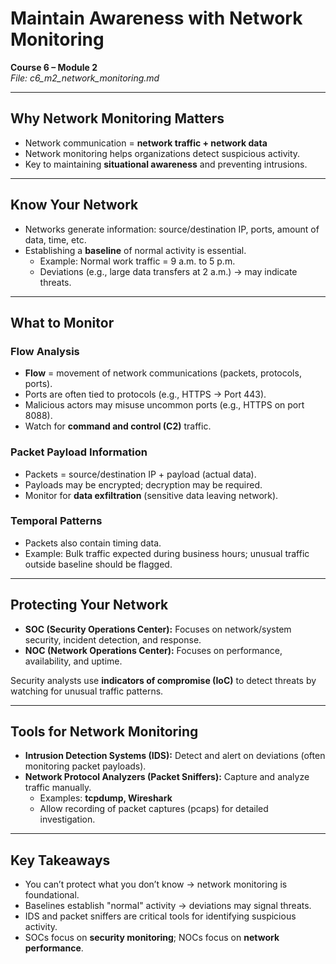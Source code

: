 # Maintain Awareness with Network Monitoring  

**Course 6 – Module 2**  
_File: c6_m2_network_monitoring.md_  

---

## Why Network Monitoring Matters  
- Network communication = **network traffic + network data**  
- Network monitoring helps organizations detect suspicious activity.  
- Key to maintaining **situational awareness** and preventing intrusions.  

---

## Know Your Network  
- Networks generate information: source/destination IP, ports, amount of data, time, etc.  
- Establishing a **baseline** of normal activity is essential.  
  - Example: Normal work traffic = 9 a.m. to 5 p.m.  
  - Deviations (e.g., large data transfers at 2 a.m.) → may indicate threats.  

---

## What to Monitor  
### Flow Analysis  
- **Flow** = movement of network communications (packets, protocols, ports).  
- Ports are often tied to protocols (e.g., HTTPS → Port 443).  
- Malicious actors may misuse uncommon ports (e.g., HTTPS on port 8088).  
- Watch for **command and control (C2)** traffic.  

### Packet Payload Information  
- Packets = source/destination IP + payload (actual data).  
- Payloads may be encrypted; decryption may be required.  
- Monitor for **data exfiltration** (sensitive data leaving network).  

### Temporal Patterns  
- Packets also contain timing data.  
- Example: Bulk traffic expected during business hours; unusual traffic outside baseline should be flagged.  

---

## Protecting Your Network  
- **SOC (Security Operations Center):** Focuses on network/system security, incident detection, and response.  
- **NOC (Network Operations Center):** Focuses on performance, availability, and uptime.  

Security analysts use **indicators of compromise (IoC)** to detect threats by watching for unusual traffic patterns.  

---

## Tools for Network Monitoring  
- **Intrusion Detection Systems (IDS):** Detect and alert on deviations (often monitoring packet payloads).  
- **Network Protocol Analyzers (Packet Sniffers):** Capture and analyze traffic manually.  
  - Examples: **tcpdump, Wireshark**  
  - Allow recording of packet captures (pcaps) for detailed investigation.  

---

## Key Takeaways  
- You can’t protect what you don’t know → network monitoring is foundational.  
- Baselines establish "normal" activity → deviations may signal threats.  
- IDS and packet sniffers are critical tools for identifying suspicious activity.  
- SOCs focus on **security monitoring**; NOCs focus on **network performance**.  
